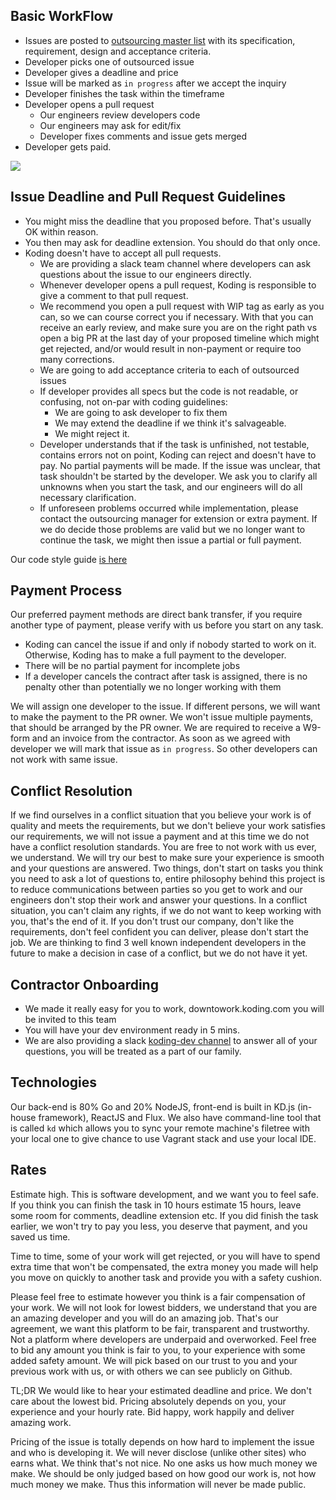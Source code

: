 ## Basic WorkFlow
- Issues are posted to [outsourcing master list](https://docs.google.com/spreadsheets/d/1YjDSF672d_v5PKMli2Y-imCMl0OVYvX4SobK74EvE5w/edit#gid=0) with its specification, requirement, design and acceptance criteria.
- Developer picks one of outsourced issue
- Developer gives a deadline and price
- Issue will be marked as `in progress` after we accept the inquiry
- Developer finishes the task within the timeframe
- Developer opens a pull request
    - Our engineers review developers code
    - Our engineers may ask for edit/fix
    - Developer fixes comments and issue gets merged
- Developer gets paid.

![](https://ibin.co/2zANiJc8OmVB.png)


## Issue Deadline and Pull Request Guidelines
- You might miss the deadline that you proposed before. That's usually OK within reason.
- You then may ask for deadline extension. You should do that only once.
- Koding doesn't have to accept all pull requests.
    - We are providing a slack team channel where developers can ask questions about the issue to our engineers directly.
    - Whenever developer opens a pull request, Koding is responsible to give a comment to that pull request.
    - We recommend you open a pull request with WIP tag as early as you can, so we can course correct you if necessary. With that you can receive an early review, and make sure you are on the right path vs open a big PR at the last day of your proposed timeline which might get rejected, and/or would result in non-payment or require too many corrections.
    - We are going to add acceptance criteria to each of outsourced issues
    - If developer provides all specs but the code is not readable, or confusing, not on-par with coding guidelines:
        - We are going to ask developer to fix them
        - We may extend the deadline if we think it's salvageable.
        - We might reject it.
    - Developer understands that if the task is unfinished, not testable, contains errors not on point, Koding can reject and doesn't have to pay. No partial payments will be made. If the issue was unclear, that task shouldn't be started by the developer. We ask you to clarify all unknowns when you start the task, and our engineers will do all necessary clarification.
    - If unforeseen problems occurred while implementation, please contact the outsourcing manager for extension or extra payment. If we do decide those problems are valid but we no longer want to continue the task, we might then issue a partial or full payment.



Our code style guide [is here](https://github.com/koding/styleguide-coffeescript)



## Payment Process
Our preferred payment methods are direct bank transfer, if you require another type of payment, please verify with us before you start on any task.
- Koding can cancel the issue if and only if nobody started to work on it. Otherwise, Koding has to make a full payment to the developer.
- There will be no partial payment for incomplete jobs
- If a developer cancels the contract after task is assigned, there is no penalty other than potentially we no longer working with them



We will assign one developer to the issue. If different persons, we will want to make the payment to the PR owner. We won't issue multiple payments, that should be arranged by the PR owner. We are required to receive a W9-form and an invoice from the contractor. As soon as we agreed with developer we will mark that issue as `in progress`. So other developers can not work with same issue.

## Conflict Resolution
If we find ourselves in a conflict situation that you believe your work is of quality and meets the requirements, but we don't believe your work satisfies our requirements, we will not issue a payment and at this time we do not have a conflict resolution standards. You are free to not work with us ever, we understand. We will try our best to make sure your experience is smooth and your questions are answered. Two things, don't start on tasks you think you need to ask a lot of questions to, entire philosophy behind this project is to reduce communications between parties so you get to work and our engineers don't stop their work and answer your questions. In a conflict situation, you can't claim any rights, if we do not want to keep working with you, that's the end of it. If you don't trust our company, don't like the requirements, don't feel confident you can deliver, please don't start the job. We are thinking to find 3 well known independent developers in the future to make a decision in case of a conflict, but we do not have it yet.

## Contractor Onboarding
- We made it really easy for you to work, downtowork.koding.com you will be invited to this team
- You will have your dev environment ready in 5 mins.
- We are also providing a slack [koding-dev channel](http://cebeci.koding.com/slackin/) to answer all of your questions, you will be treated as a part of our family.


## Technologies
Our back-end is 80% Go and 20% NodeJS, front-end is built in KD.js (in-house framework), ReactJS and Flux.
We also have command-line tool that is called `kd` which allows you to sync your remote machine's filetree with your local one to give chance to use Vagrant stack and use your local IDE.


## Rates
Estimate high. This is software development, and we want you to feel safe. If you think you can finish the task in 10 hours estimate 15 hours, leave some room for comments, deadline extension etc. If you did finish the task earlier, we won't try to pay you less, you deserve that payment, and you saved us time.

Time to time, some of your work will get rejected, or you will have to spend extra time that won't be compensated, the extra money you made will help you move on quickly to another task and provide you with a safety cushion.

Please feel free to estimate however you think is a fair compensation of your work. We will not look for lowest bidders, we understand that you are an amazing developer and you will do an amazing job. That's our agreement, we want this platform to be fair, transparent and trustworthy. Not a platform where developers are underpaid and overworked. Feel free to bid any amount you think is fair to you, to your experience with some added safety amount. We will pick based on our trust to you and your previous work with us, or with others we can see publicly on Github.


TL;DR We would like to hear your estimated deadline and price. We don't care about the lowest bid. Pricing absolutely depends on you, your experience and your hourly rate. Bid happy, work happily and deliver amazing work.

Pricing of the issue is totally depends on how hard to implement the issue and who is developing it. We will never disclose (unlike other sites) who earns what. We think that's not nice. No one asks us how much money we make. We should be only judged based on how good our work is, not how much money we make. Thus this information will never be made public.
